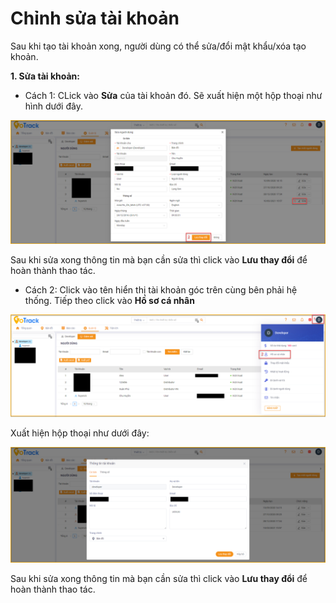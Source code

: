# Chỉnh sửa tài khoản
Sau khi tạo tài khoản xong, người dùng có thể sửa/đổi mật khẩu/xóa tạo khoản.

**1. Sửa tài khoản:**
- Cách 1:
CLick vào **Sửa** của tài khoản đó. Sẽ xuất hiện một hộp thoại như hình dưới đây. 


<span style="display:block;text-align:center">![Interface manage acount](/docs/assets/images/web-interface-users/edit-account.png)

 Sau khi sửa xong thông tin mà bạn cần sửa thì click vào **Lưu thay đổi** để hoàn thành thao tác.
- Cách 2: Click vào tên hiển thị tài khoản góc trên cùng bên phải hệ thống. Tiếp theo click vào **Hồ sơ cá nhân**

<span style="display:block;text-align:center">![Interface manage acount](/docs/assets/images/web-interface-users/profile-account.png)

Xuất hiện hộp thoại như dưới đây: 

<span style="display:block;text-align:center">![Interface manage acount](/docs/assets/images/web-interface-users/edit-account2.png)

Sau khi sửa xong thông tin mà bạn cần sửa thì click vào **Lưu thay đổi** để hoàn thành thao tác.